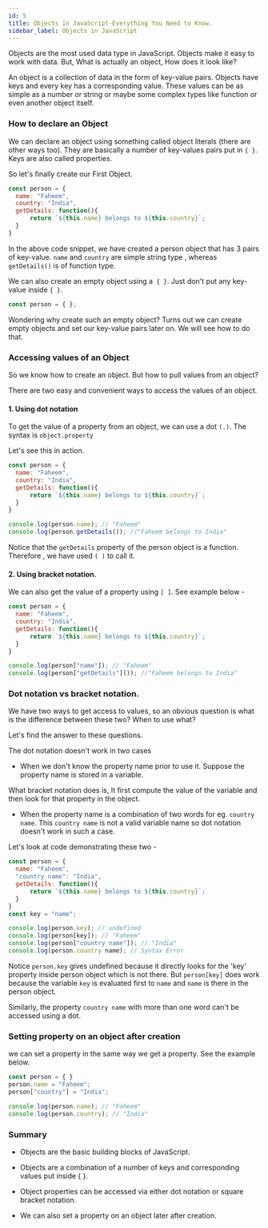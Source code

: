 ```yaml
---
id: 5
title: Objects in JavaScript-Everything You Need to Know.
sidebar_label: Objects in JavaScript
---
```


Objects are the most used data type in JavaScript. Objects make it easy to work with data. But, What is actually an object, How does it look like?

An object is a collection of data in the form of key-value pairs. Objects have keys and every key has a corresponding value. These values can be as simple as a number or string or maybe some complex types like function or even another object itself.

### How to declare an Object
We can declare an object using something called object literals (there are other ways too). They are basically a number of key-values pairs put in `{ }`. Keys are also called properties.

So let's finally create our First Object.

```javascript
const person = {
  name: "Faheem",
  country: "India",
  getDetails: function(){
      return `${this.name} belongs to ${this.country}`;
  }
}
```

In the above code snippet, we have created a person object that has 3 pairs of key-value. `name` and `country` are simple string type , whereas `getDetails()` is of function type.

We can also create an empty object using a` { }`. Just don't put any key-value inside `{ }`.

```javascript
const person = { };
```
Wondering why create such an empty object? Turns out we can create empty objects and set our key-value pairs later on. We will see how to do that.

### Accessing values of an Object

So we know how to create an object. But how to pull values from an object?

There are two easy and convenient ways to access the values of an object.

#### 1. Using dot notation

To get the value of a property from an object, we can use a dot `(.)`. The syntax is `object.property`

Let's see this in action.

```javascript
const person = {
  name: "Faheem",
  country: "India",
  getDetails: function(){
      return `${this.name} belongs to ${this.country}`;
  }
}

console.log(person.name); // "Faheem"
console.log(person.getDetails()); //"Faheem belongs to India"
```
Notice that the `getDetails` property of the person object is a function. Therefore , we have used `( )` to call it.

#### 2. Using bracket notation.

We can also get the value of a property using `[ ]`. See example below -

```jsx
const person = {
  name: "Faheem",
  country: "India",
  getDetails: function(){
      return `${this.name} belongs to ${this.country}`;
  }
}

console.log(person["name"]); // "Faheem"
console.log(person["getDetails"]()); //"Faheem belongs to India"
```

### Dot notation vs bracket notation.
We have two ways to get access to values, so an obvious question is what is the difference between these two? When to use what?

Let's find the answer to these questions.

The dot notation doesn't work in two cases
- When we don't know the property name prior to use it. Suppose the property name is stored in a variable.

What bracket notation does is, It first compute the value of the variable and then look for that property in the object.

- When the property name is a combination of two words for eg. `country name`. This `country name` is not a valid variable name so dot notation doesn't work in such a case.

Let's look at code demonstrating these two -

```jsx
const person = {
  name: "Faheem",
  "country name": "India",
  getDetails: function(){
      return `${this.name} belongs to ${this.country}`;
  }
}
const key = "name";

console.log(person.key); // undefined
console.log(person[key]); // "Faheem"
console.log(person["country name"]); // "India"
console.log(person.country name); // Syntax Error
```
Notice `person.key` gives undefined because it directly looks for the 'key' property inside person object which is not there. But `person[key]` does work because the variable `key` is evaluated first to `name` and `name` is there in the person object.

Similarly, the property `country name` with more than one word can't be accessed using a dot.

### Setting property on an object after creation
we can set a property in the same way we get a property. See the example below.
```javascript
const person = { }
person.name = "Faheem";
person["country"] = "India";

console.log(person.name); // "Faheem"
console.log(person.country); // "India"
```
### Summary
- Objects are the basic building blocks of JavaScript.

- Objects are a combination of a number of keys and corresponding values put inside { }.

- Object properties can be accessed via either dot notation or square bracket notation.

- We can also set a property on an object later after creation.